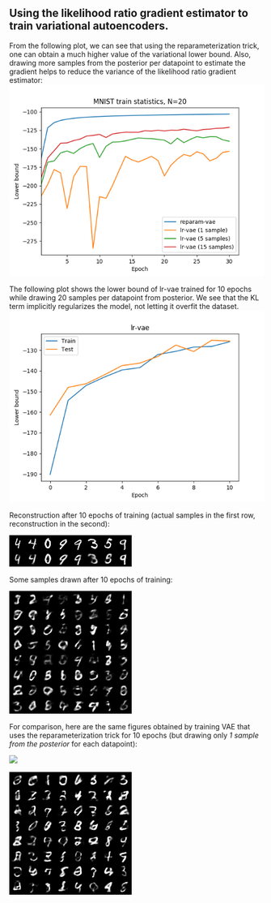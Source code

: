 ## Using the likelihood ratio gradient estimator to train variational autoencoders.

From the following plot, we can see that using the reparameterization trick, one can obtain a much higher value of the variational lower bound. Also, drawing more samples from the posterior per datapoint to estimate the gradient helps to reduce the variance of the likelihood ratio gradient estimator:
![](figures/lowerbound-comparison.png)

The following plot shows the lower bound of lr-vae trained for 10 epochs while drawing 20 samples per datapoint from posterior. We see that the KL term implicitly regularizes the model, not letting it overfit the dataset.
![](figures/lrvae-lowerbound.png)

Reconstruction after 10 epochs of training (actual samples in the first row, reconstruction in the second):

![](figures/reconstruction_10.png)

Some samples drawn after 10 epochs of training:

![](figures/sample_10.png)

For comparison, here are the same figures obtained by training VAE that uses the reparameterization trick for 10 epochs (but drawing only *1 sample from the posterior* for each datapoint):

![](figures/reconstruction_reparam_10.png)

![](figures/sample_reparam_10.png)


